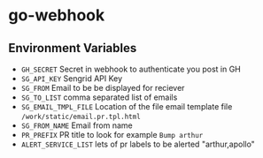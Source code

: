 # go-webhook

## Environment Variables

* `GH_SECRET`   Secret in webhook to authenticate you post in GH
* `SG_API_KEY`  Sengrid API Key
* `SG_FROM` Email to be be displayed for reciever
* `SG_TO_LIST` comma separated list of emails
* `SG_EMAIL_TMPL_FILE`    Location of the file email template file  `/work/static/email.pr.tpl.html`
* `SG_FROM_NAME` Email from name
* `PR_PREFIX` PR title to look for example `Bump arthur`
* `ALERT_SERVICE_LIST` lets of pr labels to be alerted "arthur,apollo"
